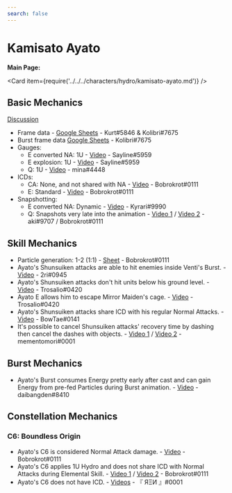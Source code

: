 ```yaml
---
search: false
---
```


# Kamisato Ayato

**Main Page:**

<Card item={require('../../../characters/hydro/kamisato-ayato.md')} />

## Basic Mechanics

[Discussion](https://tickets.deeznuts.moe/ticket-archive/attachments_945097851195777054_967855065442439219_transcript-ayato-basic-mechanics.html)

* Frame data - [Google Sheets](https://docs.google.com/spreadsheets/d/1VL6nQvehIj8wTFC6ACC88p3i8lGUZnZV8Lx0G1dZp88/edit?usp=sharing) - Kurt\#5846 & Kolibri\#7675
* Burst frame data [Google Sheets](https://docs.google.com/spreadsheets/d/1zCwdd6_KYFqMD4OQ_llGLdDshoZTu_1pmAMysxGDQvs/edit?usp=sharing) - Kolibri\#7675
* Gauges:
  * E converted NA: 1U - [Video](https://youtu.be/CvKRbzzdiIc) - Sayline\#5959
  * E explosion: 1U - [Video](https://youtu.be/8h5MWkg7aYg) - Sayline\#5959
  * Q: 1U - [Video](https://youtu.be/HSg9-yRQ0zw) - mina\#4448
* ICDs:
  * CA: None, and not shared with NA - [Video](https://youtu.be/LOYVwCCf-2g) - Bobrokrot\#0111
  * E: Standard - [Video](https://youtu.be/RkylH5GOyVw) - Bobrokrot\#0111
* Snapshotting:
  * E converted NA: Dynamic - [Video](https://youtu.be/0aoVP17MNgk) - Kyrari\#9990
  * Q: Snapshots very late into the animation - [Video 1](https://youtu.be/QEPtrlYVuWM) / [Video 2](https://youtu.be/8INP2nTVwho) - aki\#9707 / Bobrokrot\#0111

## Skill Mechanics

* Particle generation: 1-2 \(1:1\) - [Sheet](https://docs.google.com/spreadsheets/d/1uYyrjwhPI0WlAifYLcp-yWGGuJhGlaF5lcJ5xN-YEH0/edit?usp=sharing) - Bobrokrot\#0111
* Ayato's Shunsuiken attacks are able to hit enemies inside Venti's Burst. - [Video](https://youtu.be/SlAKXvz9yYA) - 2ri\#0945
* Ayato's Shunsuiken attacks don't hit units below his ground level. - [Video](https://youtu.be/5qmepj1ft60) - Trosalio\#0420
* Ayato E allows him to escape Mirror Maiden's cage. - [Video](https://youtu.be/mIeXwFO29iQ) - Trosalio\#0420
* Ayato's Shunsuiken attacks share ICD with his regular Normal Attacks. - [Video](https://youtu.be/GwdgkRbE0yw) - BowTae\#0141
* It's possible to cancel Shunsuiken attacks' recovery time by dashing then cancel the dashes with objects. - [Video 1](https://youtu.be/QbMhDRejfeM) / [Video 2](https://youtu.be/Mqff8nS42ag) - mementomori\#0001

## Burst Mechanics

* Ayato's Burst consumes Energy pretty early after cast and can gain Energy from pre-fed Particles during Burst animation. - [Video](https://youtu.be/ax9mHkC9f7o) - daibangden\#8410

## Constellation Mechanics

### C6: Boundless Origin

* Ayato's C6 is considered Normal Attack damage. - [Video](https://youtu.be/fx9SuTIh55Y) - Bobrokrot\#0111
* Ayato's C6 applies 1U Hydro and does not share ICD with Normal Attacks during Elemental Skill. - [Video 1](https://youtu.be/K_fwvuU8Jxg) / [Video 2](https://youtu.be/HLMO5PCbaO8) - Bobrokrot\#0111
* Ayato's C6 does not have ICD. - [Videos](https://youtube.com/playlist?list=PLrX6xqOxg3bRtVJUQxphYQW1yJd_vEPEl) - 『 ЯΞИ 』\#0001
